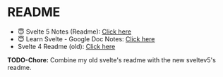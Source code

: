 # README

- 😇 Svelte 5 Notes (Readme): [Click here](./my-app-s5/README.md)
- 😇 Learn Svelte - Google Doc Notes: [Click here](https://docs.google.com/document/d/1-SJ9T92-cCDqM9SLnRg0U_R7NICabi2KXLYduUfvt4E/edit?tab=t.0)
- Svelte 4 Readme (old): [Click here](./README.old.md)

**TODO-Chore:** Combine my old svelte's readme with the new sveltev5's readme.
